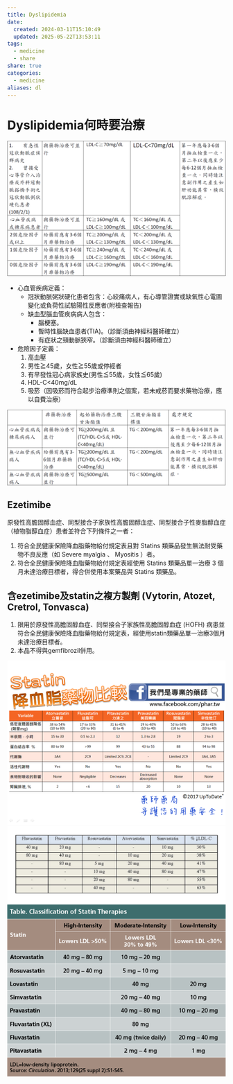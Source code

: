 ```yaml
---
title: Dyslipidemia
date:
  created: 2024-03-11T15:10:49
  updated: 2025-05-22T13:53:11
tags:
  - medicine
  - share
share: true
categories:
  - medicine
aliases: dl
---
```

# Dyslipidemia何時要治療  
  
![Dyslipidemia.png](../assets/Dyslipidemia.png)  
<!-- more -->  
  
* 心血管疾病定義：  
	* 冠狀動脈粥狀硬化患者包含：心絞痛病人，有心導管證實或缺氧性心電圖變化或負荷性試驗陽性反應者(附檢查報告)  
	* 缺血型腦血管疾病病人包含：  
		* 腦梗塞。  
		* 暫時性腦缺血患者(TIA)。（診斷須由神經科醫師確立）  
		* 有症狀之頸動脈狹窄。（診斷須由神經科醫師確立）  
* 危險因子定義：  
	1. 高血壓  
	2. 男性≧45歲，女性≧55歲或停經者  
	3. 有早發性冠心病家族史(男性≦55歲，女性≦65歲)  
	4. HDL-C<40mg/dL  
	5. 吸菸（因吸菸而符合起步治療準則之個案，若未戒菸而要求藥物治療，應以自費治療）  
  
![Dyslipidemia-1.png](../assets/Dyslipidemia-1.png)  
  
## Ezetimibe  
  
原發性高膽固醇血症、同型接合子家族性高膽固醇血症、同型接合子性麥脂醇血症 （植物脂醇血症）患者並符合下列條件之一者：  
1. 符合全民健康保險降血脂藥物給付規定表且對 Statins 類藥品發生無法耐受藥物不良反應（如 Severe myalgia 、 Myositis ）者。  
2. 符合全民健康保險降血脂藥物給付規定表經使用 Statins 類藥品單一治療 3 個月未達治療目標者，得合併使用本案藥品與 Statins 類藥品。  
  
## 含ezetimibe及statin之複方製劑 (Vytorin, Atozet, Cretrol, Tonvasca)  
  
1. 限用於原發性高膽固醇血症、同型接合子家族性高膽固醇血症 (HOFH) 病患並符合全民健康保險降血脂藥物給付規定表，經使用statin類藥品單一治療3個月未達治療目標者。  
2. 本品不得與gemfibrozil併用。  
  
![Dyslipidemia-2.png](../assets/Dyslipidemia-2.png)  
![statin-1.jpg](../assets/statin-1.jpg)  
![statin-2.png](../assets/statin-2.png)